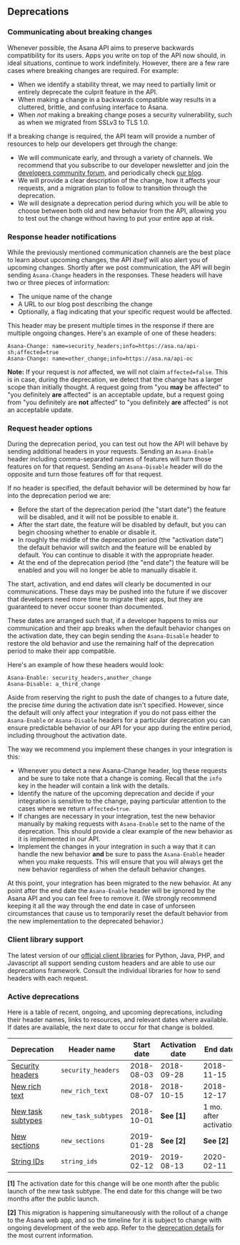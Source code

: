 ## Deprecations

<a name="communication" class="jump-anchor"></a>
### Communicating about breaking changes

Whenever possible, the Asana API aims to preserve backwards compatibility for its users. Apps you write on top of the API now should, in ideal situations, continue to work indefinitely. However, there are a few rare cases where breaking changes are required. For example:

- When we identify a stability threat, we may need to partially limit or entirely deprecate the culprit feature in the API.
- When making a change in a backwards compatible way results in a cluttered, brittle, and confusing interface to Asana.
- When *not* making a breaking change poses a security vulnerability, such as when we migrated from SSLv3 to TLS 1.0.

If a breaking change is required, the API team will provide a number of resources to help our developers get through the change:

- We will communicate early, and through a variety of channels. We recommend that you subscribe to our developer newsletter and join the [developers community forum](https://community.asana.com/c/developersAPI), and periodically check [our blog](/developers/news).
- We will provide a clear description of the change, how it affects your requests, and a migration plan to follow to transition through the deprecation.
- We will designate a deprecation period during which you will be able to choose between both old and new behavior from the API, allowing you to test out the change without having to put your entire app at risk.

<a name="response-header" class="jump-anchor"></a>
### Response header notifications

While the previously mentioned communication channels are the best place to learn about upcoming changes, the API _itself_ will also alert you of upcoming changes. Shortly after we post communication, the API will begin sending `Asana-Change` headers in the responses. These headers will have two or three pieces of information:

- The unique name of the change
- A URL to our blog post describing the change 
- Optionally, a flag indicating that your specific request would be affected.

This header may be present multiple times in the response if there are multiple ongoing changes. Here's an example of one of these headers:

```text
Asana-Change: name=security_headers;info=https://asa.na/api-sh;affected=true
Asana-Change: name=other_change;info=https://asa.na/api-oc
```

**Note:** If your request is *not* affected, we will not claim `affected=false`. This is in case, during the deprecation, we detect that the change has a larger scope than initially thought. A request going from "you **may** be affected" to "you definitely **are** affected" is an acceptable update, but a request going from "you definitely are **not** affected" to "you definitely **are** affected" is not an acceptable update.

<a name="request-header" class="jump-anchor"></a>
### Request header options

During the deprecation period, you can test out how the API will behave by sending additional headers in your requests. Sending an `Asana-Enable` header including comma-separated names of features will turn those features on for that request. Sending an `Asana-Disable` header will do the opposite and turn those features off for that request.

If no header is specified, the default behavior will be determined by how far into the deprecation period we are:

- Before the start of the deprecation period (the "start date") the feature will be disabled, and it will not be possible to enable it.
- After the start date, the feature will be disabled by default, but you can begin choosing whether to enable or disable it.
- In roughly the middle of the deprecation period (the "activation date") the default behavior will switch and the feature will be enabled by default. You can continue to disable it with the appropriate header.
- At the end of the deprecation period (the "end date") the feature will be enabled and you will no longer be able to manually disable it.

The start, activation, and end dates will clearly be documented in our communications. These days may be pushed into the future if we discover that developers need more time to migrate their apps, but they are guaranteed to never occur sooner than documented.

These dates are arranged such that, if a developer happens to miss our communication and their app breaks when the default behavior changes on the activation date, they can begin sending the `Asana-Disable` header to restore the old behavior and use the remaining half of the deprecation period to make their app compatible.

Here's an example of how these headers would look:

```text
Asana-Enable: security_headers,another_change
Asana-Disable: a_third_change
```

Aside from reserving the right to push the date of changes to a future date, the precise *time* during the activation date isn't specified. However, since the default will only affect your integration if you do not pass either the `Asana-Enable` or `Asana-Disable` headers for a particular deprecation you can ensure predictable behavior of our API for your app during the entire period, including throughout the activation date.

The way we recommend you implement these changes in your integration is this:

- Whenever you detect a new Asana-Change header, log these requests and be sure to take note that a change is coming. Recall that the `info` key in the header will contain a link with the details.
- Identify the nature of the upcoming deprecation and decide if your integration is sensitive to the change, paying particular attention to the cases where we return `affected=true`.
- If changes are necessary in your integration, test the new behavior manually by making requests with `Asana-Enable` set to the name of the deprecation. This should provide a clear example of the new behavior as it is implemented in our API.
- Implement the changes in your integration in such a way that it can handle the new behavior **and** be sure to pass the `Asana-Enable` header when you make requests. This will ensure that you will always get the new behavior regardless of when the default behavior changes.

At this point, your integration has been migrated to the new behavior. At any point after the end date the `Asana-Enable` header will be ignored by the Asana API and you can feel free to remove it. (We strongly recommend keeping it all the way through the end date in case of unforseen circumstances that cause us to temporarily reset the default behavior from the new implementation to the deprecated behavior.)

<a name="client-libraries" class="jump-anchor"></a>
### Client library support

The latest version of our [official client libraries](/developers/documentation/getting-started/client-libraries) for Python, Java, PHP, and Javascript all support sending custom headers and are able to use our deprecations framework. Consult the individual libraries for how to send headers with each request.


<a name="active-deprecations" class="jump-anchor"></a>
### Active deprecations

Here is a table of recent, ongoing, and upcoming deprecations, including their header names, links to resources, and relevant dates where available. If dates are available, the next date to occur for that change is bolded.

| Deprecation | Header name | Start date | Activation date | End date |
|-------------|-------------|------------|-----------------|----------|
| [Security headers](https://asa.na/api-sh) | `security_headers` | 2018-08-03 | 2018-09-28 | 2018-11-15 |
| [New rich text](https://asa.na/api-rich-text) | `new_rich_text` | 2018-08-07 | 2018-10-15 | 2018-12-17 |
| [New task subtypes](https://asa.na/api-task-subtypes) | `new_task_subtypes` | 2018-10-01 | **See [1]** | 1 mo. after activation |
| [New sections](https://asa.na/api-sections) | `new_sections` | 2019-01-28 | **See [2]** | **See [2]** |
| [String IDs](https://asa.na/api-string-ids) | `string_ids` | 2019-02-12 | 2019-08-13 | 2020-02-11 |

**[1]** The activation date for this change will be one month after the public launch of the new task subtype. The end date for this change will be two months after the public launch.

**[2]** This migration is happening simultaneously with the rollout of a change to the Asana web app, and so the timeline for it is subject to change with ongoing development of the web app. Refer to the [deprecation details](https://asa.na/api-sections) for the most current information.
